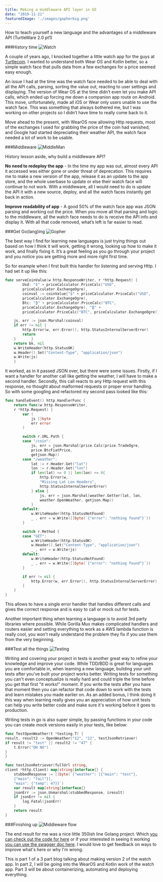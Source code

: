 ```yaml
---
title: Making a middleware API layer in GO 
date: "2019-11-21"
featuredImage: './images/gopherbig.png'
---
```

How to teach yourself a new language and the advantages of a middleware API (TurtleWare 2.0 pt1)
<!-- end -->

###History time
![Watch](./images/trtlwear.png)

A couple of years ago, I knocked together a little watch app for the guys at <a href="https://turtlecoin.lol" target="_blank">Turtlecoin</a>. I wanted to understand both Wear OS and Kotlin better, so a simple watch face that pulls data from a few exchanges for a price seemed easy enough.

An issue I had at the time was the watch face needed to be able to deal with all the API calls, parsing, sorting the value out, reacting to user settings and displaying. The version of Wear OS at the time didn’t even let you make API calls, which ended up forcing me down a companion app route on Android. This move, unfortunately, made all iOS or Wear only users unable to use the watch face. This was something that always bothered me, but I was working on other projects so I didn’t have time to really come back to it. 

Move ahead to the present, with WearOS now allowing Http requests, most of the exchanges I used for grabbing the price of the coin had vanished, and Google had started depreciating their weather API, the watch face needed a lot of work to be usable.

###Middleware
![MiddleMan](./images/mmim.png)

History lesson aside, why build a middleware API?

**No need to redeploy the app** - In the time my app was out, almost every API it accessed was either gone or under threat of deprecation. This requires me to make a new version of the app, release it as an update to the app store, and the whole userbase to update or else their watch face will continue to not work. With a middleware, all I would need to do is update the API it with a new source, deploy, and all the watch faces instantly get back in action.

**Improve readability of app** - A good 50% of the watch face app was JSON parsing and working out the price. When you move all that parsing and logic to the middleware, all the watch face needs to do is receive the API info and display it. With all that code removed, what’s left is far easier to read.

###Get Go(lang)ing
![Gopher](./images/gopher.png)

The best way I find for learning new languages is just trying things out based on how I think it will work, getting it wrong, looking up how to make it work, and finally fixing it. It’s a great feeling as you go through your project and you notice you are getting more and more right first time.

So for example when I first built this handler for listening and serving Http. I had set it up like this:

```go
func serveCoinValue(w http.ResponseWriter, r *http.Request) {
        Usd: "$" + priceCalculator.PriceCalc("USD", 
        priceCalculator.ExchangeOgre), 
		coinval := coinValue{"$" + priceCalculator.PriceCalc("USD", 
		priceCalculator.ExchangeOgre),
        Btc: "₿" + priceCalculator.PriceCalc("BTC", 
        priceCalculator.ExchangeOgre), "₿" + 
        priceCalculator.PriceCalc("BTC", priceCalculator.ExchangeOgre)}

	js, err := json.Marshal(coinval)
	if err != nil {
		http.Error(w, err.Error(), http.StatusInternalServerError)
		return
	}		}
	return bk, nil	
	w.WriteHeader(http.StatusOK)
	w.Header().Set("Content-Type", "application/json")
	w.Write(js)
    }
```

It worked, as in it passed JSON over, but there were some issues. Firstly, if I want a handler for another call like getting the weather, I will have to make a second handler. Secondly, this call reacts to any Http request with this response, no thought about malformed requests or proper error handling. So with some googling and refactored my second pass looked like this:

```go
func handleEvent() http.HandlerFunc {
	return func(w http.ResponseWriter, 
	r *http.Request) {
		var (
			js []byte
			err error
		)

		switch r.URL.Path {
		case "/coin":
			js, err = json.Marshal(price.Calc(price.TradeOgre, 
			price.BtcFiatPrice, 
			getjson.Map))
		case "/weather":
			lat := r.Header.Get("lat")
			lon := r.Header.Get("lon")
			if len(lat) <= 0 || len(lon) <= 0{
				http.Error(w, 
				"Missing Lat Lon Headers", 
				http.StatusInternalServerError)
			} else {
				js, err = json.Marshal(weather.Getter(lat, lon, 
				weather.OpenWeather, getjson.Map))
			}
		default:
			w.WriteHeader(http.StatusNotFound)
			_ , err = w.Write([]byte(`{"error": "nothing found"}`))
		}

		switch r.Method {
		case "GET":
			w.WriteHeader(http.StatusOK)
			w.Header().Set("Content-Type", "application/json")
			_ , err = w.Write(js)
		default:
			w.WriteHeader(http.StatusNotFound)
			_ , err = w.Write([]byte(`{"error": "nothing found"}`))
		}

		if err != nil {
			http.Error(w, err.Error(), http.StatusInternalServerError)
		}
	}
}
```
This allows to have a single error handler that handles different calls and gives the correct response and is easy to call or mock out for tests.

Another important thing when learning a language is to avoid 3rd party libraries where possible. While Gorilla Mux makes complicated handlers and routers easier and setting everything to work as a AWS lambda function is really cool, you won't really understand the problem they fix if you use them from the very beginning.

###Test all the things
![Testing](./images/testing.png)

Writing and covering your project in tests is another great way to refine your knowledge and improve your code. While TDD/BDD is great for languages you are comfortable in, when learning a new language, building your unit tests after you've built your project works better. Writing tests for something you can't even conceptualize is really hard and could triple the time before you get that first "it works!" moment. If you write the tests after you have that moment then you can refactor that code down to work with the tests and learn mistakes you made earlier on. As an added bonus, I think doing it this way when learning really gives you an appreciation of how unit tests can help you write better code and make sure it's working before it goes to production.

Writing tests in go is also super simple, by passing functions in your code you can create mock versions easily in your tests, like below:

```go
func TestOpenWeather(t *testing.T) {
result, result2 := OpenWeather("12", "12", testJsonRetriever)
if result != "test" || result2 != "47" {
	t.Error("OH NO")
}
}

func testJsonRetriever(fullUrl string, 
client *http.Client) map[string]interface{} {
	stubbedResponse := []byte(`{"weather": [{"main": "test"}, 
	{"main": "fail"}],
	"main": {"temp": 47}}`)
	var result map[string]interface{}
	jsonErr := json.Unmarshal(stubbedResponse, &result)
	if jsonErr != nil {
		log.Fatal(jsonErr)
	}
	return result
}
```

###Finishing up
![Middleware flow](./images/flowmap.png)

The end result for me was a nice little 350ish line Golang project. Which [you can check out the code for here](https://github.com/seperot/turtle-wear-api) or if your interested in seeing it working [you can use the swagger doc here](https://app.swaggerhub.com/apis-docs/ijhdev/turtle-wear-api/1.0.0). I would love to get feedback on ways to improve what's here or why I'm wrong.

This is part 1 of a 3 part blog talking about making version 2 of the watch app. In part 2, I will be going into the WearOS and Kotlin work of the watch app. Part 3 will be about containerizing, automating and deploying everything.